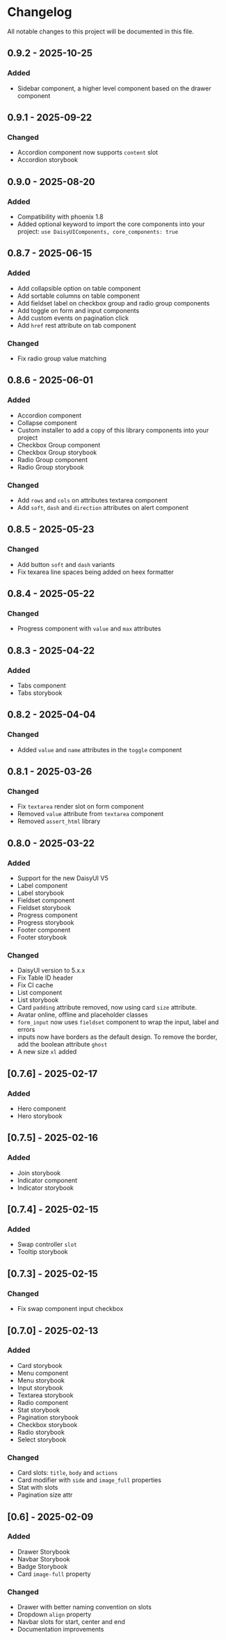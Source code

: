 # Changelog

All notable changes to this project will be documented in this file.

## 0.9.2 - 2025-10-25

### Added

- Sidebar component, a higher level component based on the drawer component

## 0.9.1 - 2025-09-22

### Changed

- Accordion component now supports `content` slot
- Accordion storybook

## 0.9.0 - 2025-08-20

### Added

- Compatibility with phoenix 1.8
- Added optional keyword to import the core components into your project: `use DaisyUIComponents, core_components: true`

## 0.8.7 - 2025-06-15

### Added

- Add collapsible option on table component
- Add sortable columns on table component
- Add fieldset label on checkbox group and radio group components
- Add toggle on form and input components
- Add custom events on pagination click
- Add `href` rest attribute on tab component

### Changed

- Fix radio group value matching

## 0.8.6 - 2025-06-01

### Added

- Accordion component
- Collapse component
- Custom installer to add a copy of this library components into your project
- Checkbox Group component
- Checkbox Group storybook
- Radio Group component
- Radio Group storybook

### Changed

- Add `rows` and `cols` on attributes textarea component
- Add `soft`, `dash` and `direction` attributes on alert component

## 0.8.5 - 2025-05-23

### Changed

- Add button `soft` and `dash` variants
- Fix texarea line spaces being added on heex formatter

## 0.8.4 - 2025-05-22

### Changed

- Progress component with `value` and `max` attributes

## 0.8.3 - 2025-04-22

### Added

- Tabs component
- Tabs storybook

## 0.8.2 - 2025-04-04

### Changed

- Added `value` and `name` attributes in the `toggle` component

## 0.8.1 - 2025-03-26

### Changed

- Fix `textarea` render slot on form component
- Removed `value` attribute from `textarea` component
- Removed `assert_html` library

## 0.8.0 - 2025-03-22

### Added

- Support for the new DaisyUI V5
- Label component
- Label storybook
- Fieldset component
- Fieldset storybook
- Progress component
- Progress storybook
- Footer component
- Footer storybook

### Changed

- DaisyUI version to 5.x.x
- Fix Table ID header
- Fix CI cache
- List component
- List storybook
- Card `padding` attribute removed, now using card `size` attribute.
- Avatar online, offline and placeholder classes
- `form_input` now uses `fieldset` component to wrap the input, label and errors
- inputs now have borders as the default design. To remove the border, add the boolean attribute `ghost`
- A new size `xl` added

## [0.7.6] - 2025-02-17

### Added

- Hero component
- Hero storybook

## [0.7.5] - 2025-02-16

### Added

- Join storybook
- Indicator component
- Indicator storybook

## [0.7.4] - 2025-02-15

### Added

- Swap controller `slot`
- Tooltip storybook

## [0.7.3] - 2025-02-15

### Changed

- Fix swap component input checkbox

## [0.7.0] - 2025-02-13

### Added

- Card storybook
- Menu component
- Menu storybook
- Input storybook
- Textarea storybook
- Radio component
- Stat storybook
- Pagination storybook
- Checkbox storybook
- Radio storybook
- Select storybook

### Changed

- Card slots: `title`, `body` and `actions`
- Card modifier with `side` and `image_full` properties
- Stat with slots
- Pagination size attr

## [0.6] - 2025-02-09

### Added

- Drawer Storybook
- Navbar Storybook
- Badge Storybook
- Card `image-full` property

### Changed

- Drawer with better naming convention on slots
- Dropdown `align` property
- Navbar slots for start, center and end
- Documentation improvements
